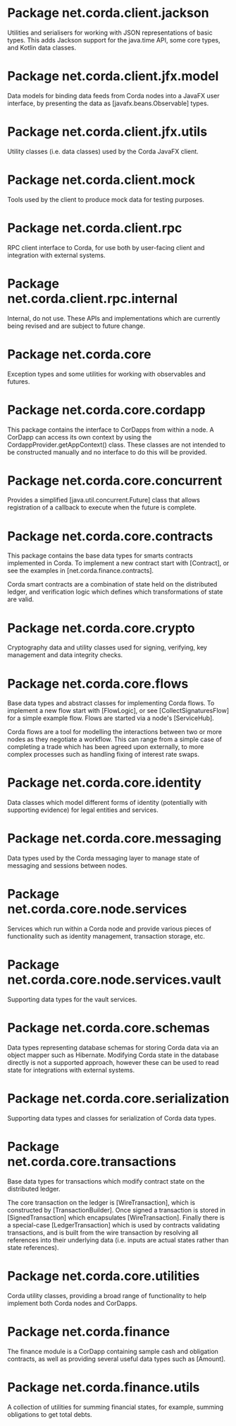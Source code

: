 # Package net.corda.client.jackson

Utilities and serialisers for working with JSON representations of basic types. This adds Jackson support for
the java.time API, some core types, and Kotlin data classes.

# Package net.corda.client.jfx.model

Data models for binding data feeds from Corda nodes into a JavaFX user interface, by presenting the data as [javafx.beans.Observable]
types.

# Package net.corda.client.jfx.utils

Utility classes (i.e. data classes) used by the Corda JavaFX client.

# Package net.corda.client.mock

Tools used by the client to produce mock data for testing purposes.

# Package net.corda.client.rpc

RPC client interface to Corda, for use both by user-facing client and integration with external systems.

# Package net.corda.client.rpc.internal

Internal, do not use. These APIs and implementations which are currently being revised and are subject to future change.

# Package net.corda.core

Exception types and some utilities for working with observables and futures.

# Package net.corda.core.cordapp

This package contains the interface to CorDapps from within a node. A CorDapp can access its own context by using
the CordappProvider.getAppContext() class. These classes are not intended to be constructed manually and no interface
to do this will be provided. 

# Package net.corda.core.concurrent

Provides a simplified [java.util.concurrent.Future] class that allows registration of a callback to execute when the future
is complete.

# Package net.corda.core.contracts

This package contains the base data types for smarts contracts implemented in Corda. To implement a new contract start
with [Contract], or see the examples in [net.corda.finance.contracts].

Corda smart contracts are a combination of state held on the distributed ledger, and verification logic which defines
which transformations of state are valid.

# Package net.corda.core.crypto

Cryptography data and utility classes used for signing, verifying, key management and data integrity checks.

# Package net.corda.core.flows

Base data types and abstract classes for implementing Corda flows. To implement a new flow start with [FlowLogic], or
see [CollectSignaturesFlow] for a simple example flow. Flows are started via a node's [ServiceHub].

Corda flows are a tool for modelling the interactions between two or more nodes as they negotiate a workflow.
This can range from a simple case of completing a trade which has been agreed upon externally, to more complex
processes such as handling fixing of interest rate swaps.

# Package net.corda.core.identity

Data classes which model different forms of identity (potentially with supporting evidence) for legal entities and services.

# Package net.corda.core.messaging

Data types used by the Corda messaging layer to manage state of messaging and sessions between nodes.

# Package net.corda.core.node.services

Services which run within a Corda node and provide various pieces of functionality such as identity management, transaction storage, etc.

# Package net.corda.core.node.services.vault

Supporting data types for the vault services.

# Package net.corda.core.schemas

Data types representing database schemas for storing Corda data via an object mapper such as Hibernate. Modifying Corda
state in the database directly is not a supported approach, however these can be used to read state for integrations with
external systems.

# Package net.corda.core.serialization

Supporting data types and classes for serialization of Corda data types.

# Package net.corda.core.transactions

Base data types for transactions which modify contract state on the distributed ledger.

The core transaction on the ledger is [WireTransaction], which is constructed by [TransactionBuilder]. Once signed a transaction is stored
in [SignedTransaction] which encapsulates [WireTransaction]. Finally there is a special-case [LedgerTransaction] which is used by contracts
validating transactions, and is built from the wire transaction by resolving all references into their underlying data (i.e. inputs are
actual states rather than state references).

# Package net.corda.core.utilities

Corda utility classes, providing a broad range of functionality to help implement both Corda nodes and CorDapps.

# Package net.corda.finance

The finance module is a CorDapp containing sample cash and obligation contracts, as well as providing several
useful data types such as [Amount].

# Package net.corda.finance.utils

A collection of utilities for summing financial states, for example, summing obligations to get total debts.

